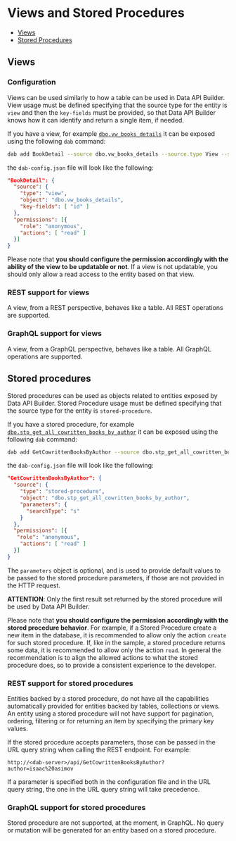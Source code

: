 # Views and Stored Procedures

- [Views](#views)
- [Stored Procedures](#stored-procedures)

## Views

### Configuration

Views can be used similarly to how a table can be used in Data API Builder. View usage must be defined specifying that the source type for the entity is `view` and then the `key-fields` must be provided, so that Data API Builder knows how it can identify and return a single item, if needed.

If you have a view, for example [`dbo.vw_books_details`](../samples/getting-started/azure-sql-db/library.azure-sql.sql#L112) it can be exposed using the following `dab` command:

```sh
dab add BookDetail --source dbo.vw_books_details --source.type View --source.key-fields "id" --permissions "anonymous:read"
```

the `dab-config.json` file will look like the following:

```json
"BookDetail": {
  "source": {
    "type": "view",
    "object": "dbo.vw_books_details",
    "key-fields": [ "id" ]
  },
  "permissions": [{
    "role": "anonymous",
    "actions": [ "read" ]
  }]
}
```

Please note that **you should configure the permission accordingly with the ability of the view to be updatable or not**. If a view is not updatable, you should only allow a read access to the entity based on that view.

### REST support for views

A view, from a REST perspective, behaves like a table. All REST operations are supported.

### GraphQL support for views

A view, from a GraphQL perspective, behaves like a table. All GraphQL operations are supported.

## Stored procedures

Stored procedures can be used as objects related to entities exposed by Data API Builder. Stored Procedure usage must be defined specifying that the source type for the entity is `stored-procedure`.

If you have a stored procedure, for example [`dbo.stp_get_all_cowritten_books_by_author`](../samples/getting-started/azure-sql-db/library.azure-sql.sql#L138) it can be exposed using the following `dab` command:

```sh
dab add GetCowrittenBooksByAuthor --source dbo.stp_get_all_cowritten_books_by_author --source.type "stored-procedure" source.params "searchType:s" --permissions "anonymous:read"
```

the `dab-config.json` file will look like the following:

```json
"GetCowrittenBooksByAuthor": {
  "source": {
    "type": "stored-procedure",
    "object": "dbo.stp_get_all_cowritten_books_by_author",
    "parameters": {
      "searchType": "s"
    }
  },
  "permissions": [{
   "role": "anonymous",
    "actions": [ "read" ]
  }]
}
```

The `parameters` object is optional, and is used to provide default values to be passed to the stored procedure parameters, if those are not provided in the HTTP request.

**ATTENTION**: Only the first result set returned by the stored procedure will be used by Data API Builder.

Please note that **you should configure the permission accordingly with the stored procedure behavior**. For example, if a Stored Procedure create a new item in the database, it is recommended to allow only the action `create` for such stored procedure. If, like in the sample, a stored procedure returns some data, it is recommended to allow only the action `read`. In general the recommendation is to align the allowed actions to what the stored procedure does, so to provide a consistent experience to the developer.

### REST support for stored procedures

Entities backed by a stored procedure, do not have all the capabilities automatically provided for entities backed by tables, collections or views. An entity using a stored procedure will not have support for pagination, ordering, filtering or for returning an item by specifying the primary key values.

If the stored procedure accepts parameters, those can be passed in the URL query string when calling the REST endpoint. For example:

```text
http://<dab-server>/api/GetCowrittenBooksByAuthor?author=isaac%20asimov
```

If a parameter is specified both in the configuration file and in the URL query string, the one in the URL query string will take precedence.

### GraphQL support for stored procedures

Stored procedure are not supported, at the moment, in GraphQL. No query or mutation will be generated for an entity based on a stored procedure.
